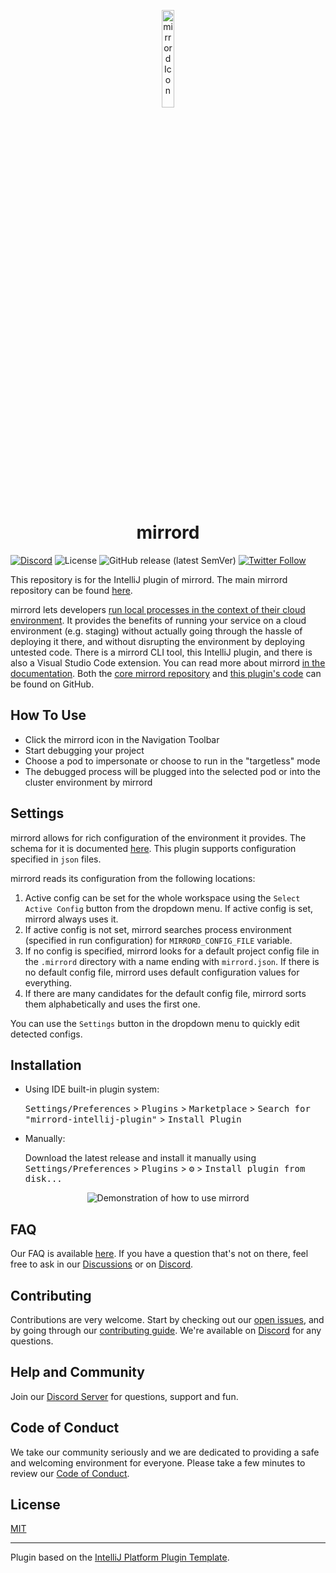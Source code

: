 <p align="center">
  <img alt="mirrord Icon" src="images/icon.png" width="20%">
</p>
<h1 align="center">mirrord</h1>

[![Discord](https://img.shields.io/discord/933706914808889356?color=5865F2&label=Discord&logo=discord&logoColor=white)](https://discord.gg/metalbear)
![License](https://img.shields.io/badge/license-MIT-green)
![GitHub release (latest SemVer)](https://img.shields.io/github/v/release/metalbear-co/mirrord-intellij)
[![Twitter Follow](https://img.shields.io/twitter/follow/metalbearco?style=social)](https://twitter.com/metalbearco)

This repository is for the IntelliJ plugin of mirrord.
The main mirrord repository can be found [here](https://github.com/metalbear-co/mirrord).

<!-- Plugin description -->

mirrord lets developers [run local processes in the context of their cloud environment](https://mirrord.dev).
It provides the benefits of running your service on a cloud environment (e.g. staging) without actually
going through the hassle of deploying it there, and without disrupting the environment by deploying untested code.
There is a mirrord CLI tool, this IntelliJ plugin, and there is also a Visual Studio Code extension.
You can read more about mirrord [in the documentation](https://mirrord.dev/docs/overview/introduction/).
Both the [core mirrord repository](https://github.com/metalbear-co/mirrord) and
[this plugin's code](https://github.com/metalbear-co/mirrord-intellij) can be found on GitHub.

## How To Use

- Click the mirrord icon in the Navigation Toolbar
- Start debugging your project
- Choose a pod to impersonate or choose to run in the "targetless" mode
- The debugged process will be plugged into the selected pod or into the cluster environment by mirrord

## Settings

mirrord allows for rich configuration of the environment it provides. The schema for it is documented [here](https://mirrord.dev/docs/reference/configuration/).
This plugin supports configuration specified in `json` files.

mirrord reads its configuration from the following locations:

1. Active config can be set for the whole workspace using the `Select Active Config` button from the dropdown menu.
   If active config is set, mirrord always uses it.
2. If active config is not set, mirrord searches process environment (specified in run configuration) for `MIRRORD_CONFIG_FILE` variable.
3. If no config is specified, mirrord looks for a default project config file in the `.mirrord` directory with a name ending with `mirrord.json`.
   If there is no default config file, mirrord uses default configuration values for everything.
4. If there are many candidates for the default config file, mirrord sorts them alphabetically and uses the first one.

You can use the `Settings` button in the dropdown menu to quickly edit detected configs.

<!-- Plugin description end -->

## Installation

- Using IDE built-in plugin system:
  
  <kbd>Settings/Preferences</kbd> > <kbd>Plugins</kbd> > <kbd>Marketplace</kbd> > <kbd>Search for "mirrord-intellij-plugin"</kbd> >
  <kbd>Install Plugin</kbd>
  
- Manually:

  Download the latest release and install it manually using
  <kbd>Settings/Preferences</kbd> > <kbd>Plugins</kbd> > <kbd>⚙️</kbd> > <kbd>Install plugin from disk...</kbd>

<p align="center">
  <img alt="Demonstration of how to use mirrord" src="./src/main/resources/META-INF/usage.gif">
</p>

## FAQ

Our FAQ is available [here](https://mirrord.dev/docs/faq/general).
If you have a question that's not on there, feel free to ask in our [Discussions](https://github.com/metalbear-co/mirrord/discussions)
or on [Discord](https://discord.gg/metalbear).

## Contributing

Contributions are very welcome. Start by checking out our [open issues](https://github.com/metalbear-co/mirrord-intellij/issues),
and by going through our [contributing guide](CONTRIBUTING.md).
We're available on [Discord](https://discord.gg/metalbear) for any questions.

## Help and Community

Join our [Discord Server](https://discord.gg/metalbear) for questions, support and fun.

## Code of Conduct

We take our community seriously and we are dedicated to providing a safe and welcoming environment for everyone.
Please take a few minutes to review our [Code of Conduct](./CODE_OF_CONDUCT.md).

## License

[MIT](./LICENSE)

---

Plugin based on the [IntelliJ Platform Plugin Template](https://github.com/JetBrains/intellij-platform-plugin-template).
